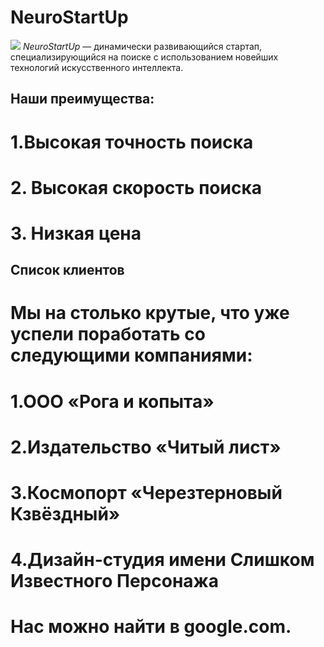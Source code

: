 # NeuroStartUp
![](https://netology-code.github.io/git-homeworks/introduction/assets/logo.png)
*NeuroStartUp* — динамически развивающийся стартап, специализирующийся на поиске с использованием новейших технологий искусственного интеллекта.
## Наши преимущества:
# 1.Высокая точность поиска
# 2. Высокая скорость поиска
# 3. Низкая цена
   
## Список клиентов
# Мы на столько крутые, что уже успели поработать со следующими компаниями:

# 1.ООО «Рога и копыта»
# 2.Издательство «Читый лист»
# 3.Космопорт «Черезтерновый Кзвёздный»
# 4.Дизайн-студия имени Слишком Известного Персонажа
# Нас можно найти в google.com.